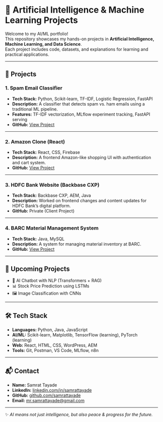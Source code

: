 # 🧠 Artificial Intelligence & Machine Learning Projects

Welcome to my AI/ML portfolio!  
This repository showcases my hands-on projects in **Artificial Intelligence, Machine Learning, and Data Science**.  
Each project includes code, datasets, and explanations for learning and practical applications.

---

## 📂 Projects

### 1. Spam Email Classifier
- **Tech Stack:** Python, Scikit-learn, TF-IDF, Logistic Regression, FastAPI  
- **Description:** A classifier that detects spam vs. ham emails using a traditional ML pipeline.  
- **Features:** TF-IDF vectorization, MLflow experiment tracking, FastAPI serving  
- **GitHub:** [View Project](./spam_email_classifier)

---

### 2. Amazon Clone (React)
- **Tech Stack:** React, CSS, Firebase  
- **Description:** A frontend Amazon-like shopping UI with authentication and cart system.  
- **GitHub:** [View Project](https://github.com/samrattayade)

---

### 3. HDFC Bank Website (Backbase CXP)
- **Tech Stack:** Backbase CXP, AEM, Java  
- **Description:** Worked on frontend changes and content updates for HDFC Bank’s digital platform.  
- **GitHub:** Private (Client Project)

---

### 4. BARC Material Management System
- **Tech Stack:** Java, MySQL  
- **Description:** A system for managing material inventory at BARC.  
- **GitHub:** [View Project](https://github.com/samrattayade)

---

## 🚀 Upcoming Projects
- 🤖 AI Chatbot with NLP (Transformers + RAG)  
- 📊 Stock Price Prediction using LSTMs  
- 🖼️ Image Classification with CNNs  

---

## 🛠️ Tech Stack
- **Languages:** Python, Java, JavaScript  
- **AI/ML:** Scikit-learn, Matplotlib, TensorFlow (learning), PyTorch (learning)  
- **Web:** React, HTML, CSS, WordPress, AEM  
- **Tools:** Git, Postman, VS Code, MLflow, n8n  

---

## 📬 Contact
- **Name:** Samrat Tayade  
- **LinkedIn:** [linkedin.com/in/samrattayade](https://linkedin.com/in/samrattayade)  
- **GitHub:** [github.com/samrattayade](https://github.com/samrattayade)  
- **Email:** mr.samrattayade@gmail.com  

---

✨ _AI means not just intelligence, but also peace & progress for the future._
